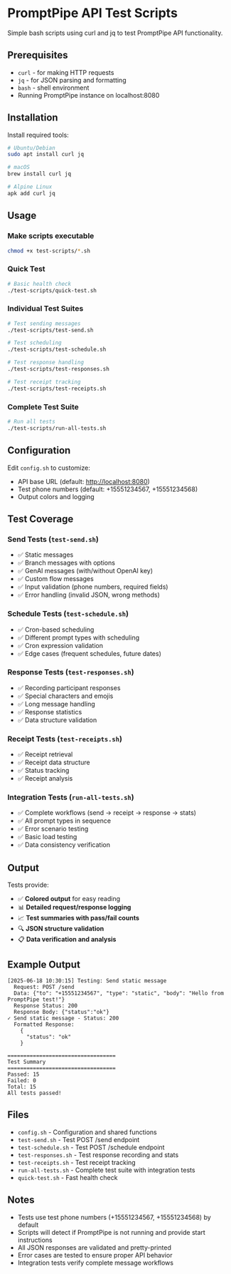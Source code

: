 # PromptPipe API Test Scripts

Simple bash scripts using curl and jq to test PromptPipe API functionality.

## Prerequisites

- `curl` - for making HTTP requests
- `jq` - for JSON parsing and formatting
- `bash` - shell environment
- Running PromptPipe instance on localhost:8080

## Installation

Install required tools:

```bash
# Ubuntu/Debian
sudo apt install curl jq

# macOS
brew install curl jq

# Alpine Linux
apk add curl jq
```

## Usage

### Make scripts executable

```bash
chmod +x test-scripts/*.sh
```

### Quick Test

```bash
# Basic health check
./test-scripts/quick-test.sh
```

### Individual Test Suites

```bash
# Test sending messages
./test-scripts/test-send.sh

# Test scheduling
./test-scripts/test-schedule.sh

# Test response handling
./test-scripts/test-responses.sh

# Test receipt tracking
./test-scripts/test-receipts.sh
```

### Complete Test Suite

```bash
# Run all tests
./test-scripts/run-all-tests.sh
```

## Configuration

Edit `config.sh` to customize:

- API base URL (default: <http://localhost:8080>)
- Test phone numbers (default: +15551234567, +15551234568)
- Output colors and logging

## Test Coverage

### Send Tests (`test-send.sh`)

- ✅ Static messages
- ✅ Branch messages with options
- ✅ GenAI messages (with/without OpenAI key)
- ✅ Custom flow messages
- ✅ Input validation (phone numbers, required fields)
- ✅ Error handling (invalid JSON, wrong methods)

### Schedule Tests (`test-schedule.sh`)

- ✅ Cron-based scheduling
- ✅ Different prompt types with scheduling
- ✅ Cron expression validation
- ✅ Edge cases (frequent schedules, future dates)

### Response Tests (`test-responses.sh`)

- ✅ Recording participant responses
- ✅ Special characters and emojis
- ✅ Long message handling
- ✅ Response statistics
- ✅ Data structure validation

### Receipt Tests (`test-receipts.sh`)

- ✅ Receipt retrieval
- ✅ Receipt data structure
- ✅ Status tracking
- ✅ Receipt analysis

### Integration Tests (`run-all-tests.sh`)

- ✅ Complete workflows (send → receipt → response → stats)
- ✅ All prompt types in sequence
- ✅ Error scenario testing
- ✅ Basic load testing
- ✅ Data consistency verification

## Output

Tests provide:

- ✅ **Colored output** for easy reading
- 📊 **Detailed request/response logging**
- 📈 **Test summaries with pass/fail counts**
- 🔍 **JSON structure validation**
- 📋 **Data verification and analysis**

## Example Output

```
[2025-06-18 10:30:15] Testing: Send static message
  Request: POST /send
  Data: {"to": "+15551234567", "type": "static", "body": "Hello from PromptPipe test!"}
  Response Status: 200
  Response Body: {"status":"ok"}
✓ Send static message - Status: 200
  Formatted Response:
    {
      "status": "ok"
    }

==================================
Test Summary
==================================
Passed: 15
Failed: 0
Total: 15
All tests passed!
```

## Files

- `config.sh` - Configuration and shared functions
- `test-send.sh` - Test POST /send endpoint
- `test-schedule.sh` - Test POST /schedule endpoint  
- `test-responses.sh` - Test response recording and stats
- `test-receipts.sh` - Test receipt tracking
- `run-all-tests.sh` - Complete test suite with integration tests
- `quick-test.sh` - Fast health check

## Notes

- Tests use test phone numbers (+15551234567, +15551234568) by default
- Scripts will detect if PromptPipe is not running and provide start instructions
- All JSON responses are validated and pretty-printed
- Error cases are tested to ensure proper API behavior
- Integration tests verify complete message workflows
